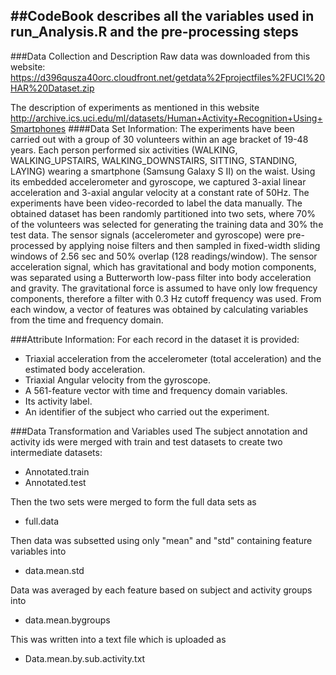 
##CodeBook describes all the variables used in run_Analysis.R and the pre-processing steps
-------------------------------------------------------------------------------------------

###Data Collection and Description 
Raw data was downloaded from this website: 
https://d396qusza40orc.cloudfront.net/getdata%2Fprojectfiles%2FUCI%20HAR%20Dataset.zip 

The description of  experiments as mentioned in this website http://archive.ics.uci.edu/ml/datasets/Human+Activity+Recognition+Using+Smartphones
####Data Set Information:
The experiments have been carried out with a group of 30 volunteers within an age bracket of 19-48 years. Each person performed six activities (WALKING, WALKING_UPSTAIRS, WALKING_DOWNSTAIRS, SITTING, STANDING, LAYING) wearing a smartphone (Samsung Galaxy S II) on the waist. Using its embedded accelerometer and gyroscope, we captured 3-axial linear acceleration and 3-axial angular velocity at a constant rate of 50Hz. The experiments have been video-recorded to label the data manually. The obtained dataset has been randomly partitioned into two sets, where 70% of the volunteers was selected for generating the training data and 30% the test data. 
The sensor signals (accelerometer and gyroscope) were pre-processed by applying noise filters and then sampled in fixed-width sliding windows of 2.56 sec and 50% overlap (128 readings/window). The sensor acceleration signal, which has gravitational and body motion components, was separated using a Butterworth low-pass filter into body acceleration and gravity. The gravitational force is assumed to have only low frequency components, therefore a filter with 0.3 Hz cutoff frequency was used. From each window, a vector of features was obtained by calculating variables from the time and frequency domain.

###Attribute Information:
For each record in the dataset it is provided: 
* Triaxial acceleration from the accelerometer (total acceleration) and the estimated body acceleration. 
* Triaxial Angular velocity from the gyroscope. 
* A 561-feature vector with time and frequency domain variables. 
* Its activity label. 
* An identifier of the subject who carried out the experiment.

###Data Transformation and Variables used
The subject annotation and activity ids were merged with train and test datasets to create two intermediate datasets:
* Annotated.train
* Annotated.test

Then the two sets were merged to form the full data sets as 
* full.data

Then data was subsetted using only "mean" and "std" containing feature variables into 
* data.mean.std

Data was averaged by each feature based on subject and activity groups into
* data.mean.bygroups

This was written into a text file which is uploaded as
* Data.mean.by.sub.activity.txt
